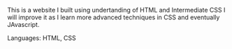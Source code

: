This is a website I built using undertanding of HTML and Intermediate CSS
I will improve it as I learn more advanced techniques in CSS and eventually JAvascript.

Languages: HTML, CSS

